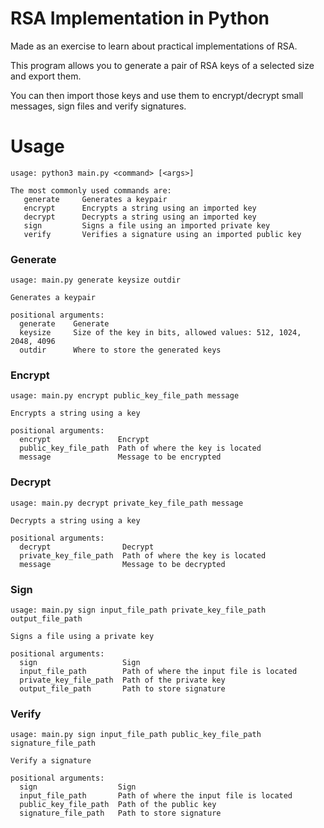 # RSA Implementation in Python

Made as an exercise to learn about practical implementations of RSA.

This program allows you to generate a pair of RSA keys of a selected size and export them.

You can then import those keys and use them to encrypt/decrypt small messages, sign files and verify signatures.

# Usage

```
usage: python3 main.py <command> [<args>]

The most commonly used commands are:
   generate     Generates a keypair
   encrypt      Encrypts a string using an imported key
   decrypt      Decrypts a string using an imported key
   sign         Signs a file using an imported private key
   verify       Verifies a signature using an imported public key
```

### Generate

```
usage: main.py generate keysize outdir

Generates a keypair

positional arguments:
  generate    Generate
  keysize     Size of the key in bits, allowed values: 512, 1024, 2048, 4096
  outdir      Where to store the generated keys
```

### Encrypt

```
usage: main.py encrypt public_key_file_path message

Encrypts a string using a key

positional arguments:
  encrypt               Encrypt
  public_key_file_path  Path of where the key is located
  message               Message to be encrypted
```

### Decrypt

```
usage: main.py decrypt private_key_file_path message

Decrypts a string using a key

positional arguments:
  decrypt                Decrypt
  private_key_file_path  Path of where the key is located
  message                Message to be decrypted
```

### Sign

```
usage: main.py sign input_file_path private_key_file_path output_file_path

Signs a file using a private key

positional arguments:
  sign                   Sign
  input_file_path        Path of where the input file is located
  private_key_file_path  Path of the private key
  output_file_path       Path to store signature
```

### Verify

```
usage: main.py sign input_file_path public_key_file_path signature_file_path

Verify a signature

positional arguments:
  sign                  Sign
  input_file_path       Path of where the input file is located
  public_key_file_path  Path of the public key
  signature_file_path   Path to store signature
```